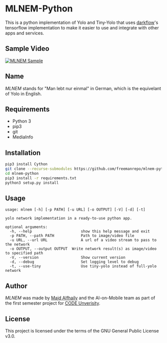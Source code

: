 # MLNEM-Python

This is a python implementation of Yolo and Tiny-Yolo that uses [darkflow](https://github.com/thtrieu/darkflow)'s tensorflow implementation to make it easier to use and integrate with other apps and services.



## Sample Video

[![MLNEM Sample](https://img.youtube.com/vi/Z7j2CJb1BBc/0.jpg)](https://www.youtube.com/watch?v=Z7j2CJb1BBc)



## Name

*MLNEM* stands for "Man lebt nur einmal" in German, which is the equivelant of Yolo in English.



## Requirements

* Python 3
* pip3
* git
* MediaInfo



## Installation

```bash
pip3 install Cython
git clone --recurse-submodules https://github.com/freemanrepo/mlnem-python
cd mlnem-python
pip3 install -r requirements.txt
python3 setup.py install
```



## Usage

```shell
usage: mlnem [-h] [-p PATH] [-u URL] [-o OUTPUT] [-V] [-d] [-t]

yolo network implementation in a ready-to-use python app.

optional arguments:
  -h, --help            		  show this help message and exit
  -p PATH, --path PATH  		  Path to image/video file
  -u URL, --url URL     		  A url of a video stream to pass to the network
  -o OUTPUT, --output OUTPUT  Write network result(s) as image/video to specified path
  -V, --version         		  Show current version
  -d, --debug           		  Set logging level to debug
  -t, --use-tiny        		  Use tiny-yolo instead of full-yolo network
```



## Author

*MLNEM* was made by [Majd Alfhaily](https://github.com/freemanrepo) and the AI-on-Mobile team as part of the first semester project for [CODE Unverisity](http://code.berlin).



## License

This project is licensed under the terms of the GNU General Public License v3.0.